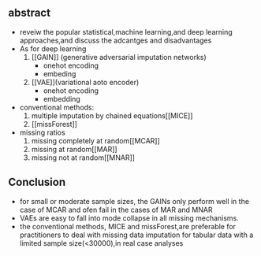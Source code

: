 ## abstract
 + reveiw the popular statistical,machine learning,and deep learning approaches,and discuss the adcantges and disadvantages
 + As for deep learning
	1. [[GAIN]] (generative adversarial imputation networks)
		+ onehot encoding
		+ embeding
	2. [[VAE]](variational aoto encoder)
		+ onehot encoding
		+ embedding
+ conventional methods:
	1. multiple imputation by chained equations[[MICE]]
	2. [[missForest]] 
+ missing ratios
	1. missing completely at random[[MCAR]]
	2. missing at random[[MAR]]
	3. missing not at random[[MNAR]]
## Conclusion
+ for small or moderate sample sizes, the GAINs only perform well in the case of MCAR and ofen fail in the cases of MAR and MNAR
+ VAEs are easy to fall into mode collapse in all missing mechanisms.
+ the conventional methods, MICE and missForest,are preferable for practitioners to deal with missing data imputation for tabular data with a limited sample size(<30000),in real case analyses